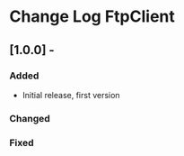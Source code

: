 # Change Log FtpClient

## [1.0.0] -

### Added

- Initial release, first version

### Changed

### Fixed
